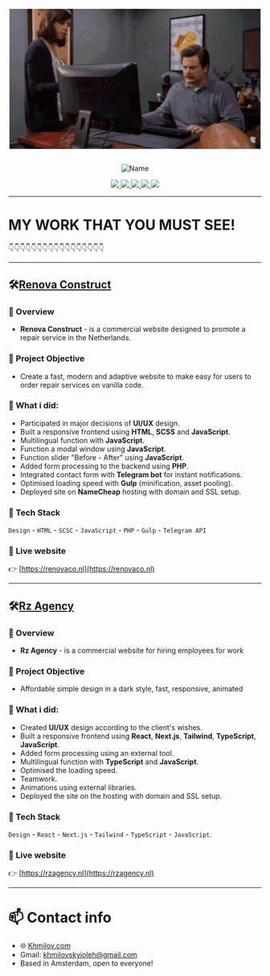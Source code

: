 <!-- HEADER: FLEX-БЛОК -->
<p align="center">
  <div style="display: flex; align-items: center; justify-content: center; gap: 30px; flex-wrap: wrap;">
    <img src="/img/meme.gif" width="500"/>
    <img src="https://readme-typing-svg.demolab.com?font=Fira+Code&size=36&duration=2000&pause=1000&color=00FFAB&center=false&vCenter=true&width=500&height=80&lines=Oleh;Khmilovskyi" alt="Name" />
  </div>
</p>

<!-- КРАСИВО СТИЛИЗИРОВАННЫЕ КНОПКИ -->
<p align="center">
  <a href="mailto:khmilovskyioleh@gmail.com">
    <img src="https://img.shields.io/badge/Gmail-C14438?style=for-the-badge&logo=gmail&logoColor=white" />
  </a>
  <a href="https://t.me/your_username">
    <img src="https://img.shields.io/badge/Telegram-229ED9?style=for-the-badge&logo=telegram&logoColor=white" />
  </a>
  <a href="https://github.com/MakaronX">
    <img src="https://img.shields.io/badge/GitHub-24292F?style=for-the-badge&logo=github&logoColor=white" />
  </a>
  <a href="https://khmilov.com">
    <img src="https://img.shields.io/badge/Portfolio-000000?style=for-the-badge&logo=vercel&logoColor=white" />
  </a>
  <img src="https://komarev.com/ghpvc/?username=MakaronX&label=Views&color=4A90E2&style=for-the-badge" />
</p>

---

# MY WORK THAT YOU MUST SEE!
👇👇👇👇👇👇👇👇👇👇👇👇👇👇👇👇👇

---

<!-- Renova Construct -->
## 🛠[Renova Construct](https://renovaco.nl)

### 📌 Overview
- **Renova Construct** - is a commercial website designed to promote a repair service in the Netherlands.

### 🎯 Project Objective
- Create a fast, modern and adaptive website to make easy for users to order repair services on vanilla code.

### 💼 What i did:
- Participated in major decisions of **UI/UX** design.
- Built a responsive frontend using **HTML**, **SCSS** and **JavaScript**.
- Multilingual function with **JavaScript**.
- Function a modal window using **JavaScript**.
- Function slider "Before - After" using **JavaScript**.
- Added form processing to the backend using **PHP**.
- Integrated contact form with **Telegram bot** for instant notifications.
- Optimised loading speed with **Gulp** (minification, asset pooling).
- Deployed site on **NameCheap** hosting with domain and SSL setup.

### 🧰 Tech Stack
`Design` - `HTML` - `SCSC` - `JavaScript` - `PHP` - `Gulp` - `Telegram API`

### 🔗 Live website
👉 [https://renovaco.nl](https://renovaco.nl)

---

<!-- Rz Agency -->
## 🛠[Rz Agency](https://rzagency.nl)

### 📌 Overview
- **Rz Agency** - is a commercial website for hiring employees for work

### 🎯 Project Objective
- Affordable simple design in a dark style, fast, responsive, animated

### 💼 What i did:
- Created **UI/UX** design according to the client's wishes.
- Built a responsive frontend using **React**, **Next.js**, **Tailwind**, **TypeScript**, **JavaScript**.
- Added form processing using an external tool.
- Multilingual function with **TypeScript** and **JavaScript**.
- Optimised the loading speed.
- Teamwork.
- Animations using external libraries.
- Deployed the site on the hosting with domain and SSL setup.

### 🧰 Tech Stack
`Design` - `React` - `Next.js` - `Tailwind` - `TypeScript` - `JavaScript`.

### 🔗 Live website
👉 [https://rzagency.nl](https://rzagency.nl)

---

# 📫 Contact info
<p align="left" style="color: blue;"></p>

- 🌐 [Khmilov.com](https://khmilov.com)
- Gmail: <a href="khmilovskyioleh@gmail.com">khmilovskyioleh@gmail.com</a>
- Based in Amsterdam, open to everyone!